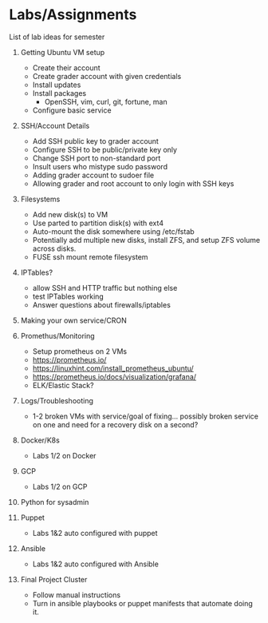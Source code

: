 # Labs/Assignments

List of lab ideas for semester

1. Getting Ubuntu VM setup
    * Create their account
    * Create grader account with given credentials
    * Install updates
    * Install packages
        * OpenSSH, vim, curl, git, fortune, man
    * Configure basic service
    
2. SSH/Account Details
    * Add SSH public key to grader account
    * Configure SSH to be public/private key only
    * Change SSH port to non-standard port
    * Insult users who mistype sudo password
    * Adding grader account to sudoer file
    * Allowing grader and root account to only login with SSH keys

3. Filesystems
    * Add new disk(s) to VM
    * Use parted to partition disk(s) with ext4
    * Auto-mount the disk somewhere using /etc/fstab
    * Potentially add multiple new disks, install ZFS, and setup ZFS volume across disks. 
    * FUSE ssh mount remote filesystem

4. IPTables?
    * allow SSH and HTTP traffic but nothing else
    * test IPTables working
    * Answer questions about firewalls/iptables

5. Making your own service/CRON

6. Promethus/Monitoring
    * Setup prometheus on 2 VMs 
    * https://prometheus.io/
    * https://linuxhint.com/install_prometheus_ubuntu/
    * https://prometheus.io/docs/visualization/grafana/
    * ELK/Elastic Stack?

7. Logs/Troubleshooting
    * 1-2 broken VMs with service/goal of fixing... possibly broken service on one and need for a recovery disk on a second? 

8. Docker/K8s
    * Labs 1/2 on Docker

9. GCP
    * Labs 1/2 on GCP

10. Python for sysadmin

11. Puppet
    * Labs 1&2 auto configured with puppet

12. Ansible
    * Labs 1&2 auto configured with Ansible

13. Final Project Cluster
    * Follow manual instructions
    * Turn in ansible playbooks or puppet manifests that automate doing it.
